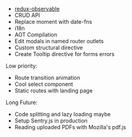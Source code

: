 - [redux-observable](https://github.com/redux-observable/redux-observable)
- CRUD API
- Replace moment with date-fns
- i18n
- AOT Compilation
- Edit modals in named router outlets
- Custom structural directive
- Create Tooltip directive for forms errors

Low priority:
- Route transition animation 
- Cool select component
- Static routes with landing page

Long Future:
- Code splitting and lazy loading maybe
- Setup Sentry.js in production
- Reading uploaded PDFs with Mozilla's pdf.js

